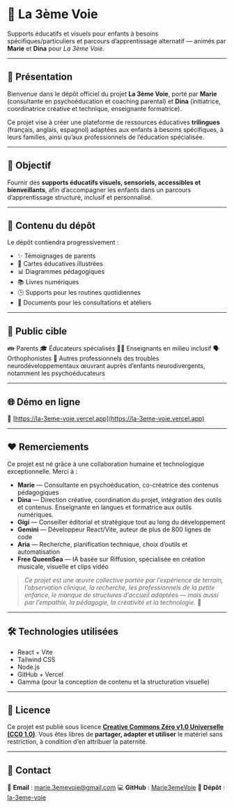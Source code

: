 # 🌱 La 3ème Voie

Supports éducatifs et visuels pour enfants à besoins spécifiques/particuliers et parcours d’apprentissage alternatif — animés par **Marie** et **Dina** pour *La 3ème Voie*.

---

## 📘 Présentation

Bienvenue dans le dépôt officiel du projet **La 3ème Voie**, porté par **Marie** (consultante en psychoéducation et coaching parental) et **Dina** (initiatrice, coordinatrice créative et technique, enseignante formatrice).

Ce projet vise à créer une plateforme de ressources éducatives **trilingues** (français, anglais, espagnol) adaptées aux enfants à besoins spécifiques, à leurs familles, ainsi qu’aux professionnels de l’éducation spécialisée.

---

## 🎯 Objectif

Fournir des **supports éducatifs visuels, sensoriels, accessibles et bienveillants**, afin d’accompagner les enfants dans un parcours d’apprentissage structuré, inclusif et personnalisé.

---

## 📂 Contenu du dépôt

Le dépôt contiendra progressivement :

- ✨ Témoignages de parents
- 🧠 Cartes éducatives illustrées
- 📊 Diagrammes pédagogiques 
- 📚 Livres numériques
- 🕒 Supports pour les routines quotidiennes 
- 📄 Documents pour les consultations et ateliers

---

## 🧭 Public cible

👪 Parents
🎓 Éducateurs spécialisés
👩‍🏫 Enseignants en milieu inclusif
🗣 Orthophonistes
👥 Autres professionnels des troubles neurodéveloppementaux œuvrant auprès d’enfants neurodivergents, notamment les psychoéducateurs

---

## 🌐 Démo en ligne

🔗 [https://la-3eme-voie.vercel.app](https://la-3eme-voie.vercel.app)

---

## ❤️ Remerciements

Ce projet est né grâce à une collaboration humaine et technologique exceptionnelle. Merci à :

- **Marie** — Consultante en psychoéducation, co-créatrice des contenus pédagogiques
- **Dina** — Direction créative, coordination du projet, intégration des outils et contenus. Enseignante en langues et formatrice aux outils numériques. 
- **Gigi** — Conseiller éditorial et stratégique tout au long du développement
- **Gemini** — Développeur React/Vite, auteur de plus de 800 lignes de code 
- **Aria** — Recherche, planification technique, choix d’outils et automatisation
- **Free QueenSea** — IA basée sur Riffusion, spécialisée en création musicale, visuelle et clips vidéo

> *Ce projet est une œuvre collective portée par l’expérience de terrain, l’observation clinique, la recherche, les professionnels de la petite enfance, le manque de structures d’accueil adaptées — mais aussi par l’empathie, la pédagogie, la créativité et la technologie.* 💫

---

## 🛠️ Technologies utilisées

- React + Vite 
- Tailwind CSS
- Node.js
- GitHub + Vercel 
- Gamma (pour la conception de contenu et la structuration visuelle)

---

## 📝 Licence

Ce projet est publié sous licence [**Creative Commons Zéro v1.0 Universelle (CC0 1.0)**](https://creativecommons.org/publicdomain/zero/1.0/deed.fr).
Vous êtes libres de **partager, adapter et utiliser** le matériel sans restriction, à condition d’en attribuer la paternité.

---

## 📧 Contact

📮 **Email** : marie.3emevoie@gmail.com
💻 **GitHub** : [Marie3emeVoie](https://github.com/Marie3emeVoie)
📁 **Dépôt** : [la-3eme-voie](https://github.com/Marie3emeVoie/la-3eme-voie)